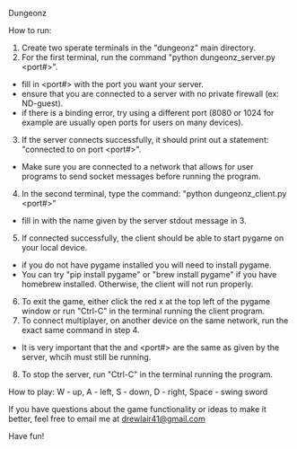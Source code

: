 Dungeonz

How to run:
1. Create two sperate terminals in the "dungeonz" main directory.
2. For the first terminal, run the command "python dungeonz_server.py <port#>".
  - fill in <port#> with the port you want your server.
  - ensure that you are connected to a server with no private firewall (ex: ND-guest). 
  - if there is a binding error, try using a different port (8080 or 1024 for example are usually open ports for users on many devices).
3. If the server connects successfully, it should print out a statement: "connected to <hostname> on port <port#>".
  - Make sure you are connected to a network that allows for user programs to send socket messages before running the program.
4. In the second terminal, type the command: "python dungeonz_client.py <hostname> <port#>"
  - fill in <hostname> with the name given by the server stdout message in 3.
5. If connected successfully, the client should be able to start pygame on your local device.
  - if you do not have pygame installed you will need to install pygame. 
  - You can try "pip install pygame" or "brew install pygame" if you have homebrew installed. Otherwise, the client will not run properly.
6. To exit the game, either click the red x at the top left of the pygame window or run "Ctrl-C" in the terminal running the client program.
7. To connect multiplayer, on another device on the same network, run the exact same command in step 4. 
  - It is very important that the <hostname> and <port#> are the same as given by the server, whcih must still be running. 
8. To stop the server, run "Ctrl-C" in the terminal running the program.

How to play:
W - up,
A - left,
S - down,
D - right,
Space - swing sword

If you have questions about the game functionality or ideas to make it better, feel free to email me at drewlair41@gmail.com

Have fun!
